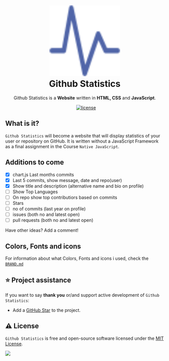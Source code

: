 <h1 align="center">
  <img src="website/images/icon.svg" width="224px"/><br/>
  Github Statistics
</h1>
<p align="center">Github Statistics is a <b>Website</b> written in <b>HTML, CSS</b> and <b>JavaScript</b>.

<p align="center"><a href="https://nodejs.org/en/" target="_blank"></a>&nbsp;
<a href="https://github.com/linusromland/Velody/blob/master/LICENSE"><img src="https://img.shields.io/badge/license-MIT-red?style=for-the-badge&logo=none" alt="license" /></a></p>

## What is it?
`Github Statistics` will become a website that will display statistics of your user or repository on GitHub.
It is written without a JavaScript Framework as a final assignment in the Course `Native JavaScript`.

## Additions to come
- [X] chart.js Last months commits
- [X] Last 5 commits, show message, date and repo(user)
- [X] Show title and description (alternative name and bio on profile)
- [ ] Show Top Languages
- [ ] On repo show top contributiors based on commits
- [ ] Stars
- [ ] no of commits (last year on profile)
- [ ] issues (both no and latest open)
- [ ] pull requests (both no and latest open)

Have other ideas? Add a comment!

## Colors, Fonts and icons

For information about what Colors, Fonts and icons i used, check the [`BRAND.md`](BRAND.md)

## ⭐️ Project assistance

If you want to say **thank you** or/and support active development of `Github Statistics`:

- Add a [GitHub Star](https://github.com/linusromland-ITHS/Native-JavaScript-Laboration-2) to the project.

## ⚠️ License

`Github Statistics` is free and open-source software licensed under the [MIT License](https://github.com/linusromland-ITHS/Native-JavaScript-Laboration-2/blob/master/LICENSE).

<a href="https://hits.seeyoufarm.com"><img src="https://hits.seeyoufarm.com/api/count/incr/badge.svg?url=https%3A%2F%2Fgithub.com%2Flinusromland%2FGithubStats&count_bg=%2379C83D&title_bg=%23555555&icon=&icon_color=%23E7E7E7&title=views&edge_flat=true"/></a>
